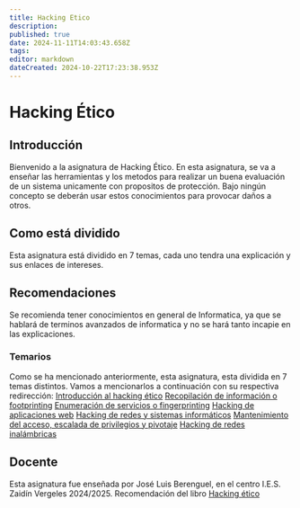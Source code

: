 ```yaml
---
title: Hacking Etico
description: 
published: true
date: 2024-11-11T14:03:43.658Z
tags: 
editor: markdown
dateCreated: 2024-10-22T17:23:38.953Z
---
```


# Hacking Ético
## Introducción
Bienvenido a la asignatura de Hacking Ético. En esta asignatura, se va a enseñar las herramientas y los metodos para realizar un buena evaluación de un sistema unicamente con propositos de protección.
Bajo ningún concepto se deberán usar estos conocimientos para provocar daños a otros.
## Como está dividido
Esta asignatura está dividido en 7 temas, cada uno tendra una explicación y sus enlaces de intereses.
## Recomendaciones
Se recomienda tener conocimientos en general de Informatica, ya que se hablará de terminos avanzados de informatica y no se hará tanto incapie en las explicaciones.
### Temarios
Como se ha mencionado anteriormente, esta asignatura, esta dividida en 7 temas distintos. Vamos a mencionarlos a continuación con su respectiva redirección:
[Introducción al hacking ético](/ciber/Hacking_Etico/introduccion)
[Recopilación de información o footprinting](a)
[Enumeración de servicios o fingerprinting](a)
[Hacking de aplicaciones web](a)
[Hacking de redes y sistemas informáticos](a)
[Mantenimiento del acceso, escalada de privilegios y pivotaje](a)
[Hacking de redes inalámbricas](a)
## Docente
Esta asignatura fue enseñada por José Luis Berenguel, en el centro I.E.S. Zaidín Vergeles 2024/2025. Recomendación del libro [Hacking ético](https://www.paraninfo.es/catalogo/9788428362672/hacking-etico)
